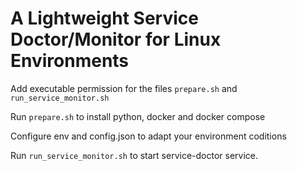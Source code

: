 
# A Lightweight Service Doctor/Monitor for Linux Environments

Add executable permission for the files  `prepare.sh` and `run_service_monitor.sh` 

Run `prepare.sh` to install python, docker and docker compose

Configure env and config.json to adapt your environment coditions

Run `run_service_monitor.sh` to start service-doctor service.
